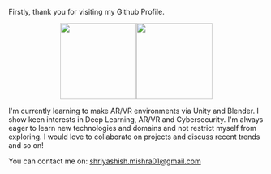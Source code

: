 Firstly, thank you for visiting my Github Profile. 
<div align="center">
<img src= "https://user-images.githubusercontent.com/62511046/89132367-3eaf2180-d531-11ea-95f4-13c0f9111919.gif" width="150" align="center"><img src="https://user-images.githubusercontent.com/62511046/89132369-44a50280-d531-11ea-97f7-0578b74d42d0.gif" width="150" align="center">
</div>

I'm currently learning to make AR/VR environments via Unity and Blender. 
I show keen interests in Deep Learning, AR/VR and Cybersecurity.
I'm always eager to learn new technologies and domains and not restrict myself from exploring. 
I would love to collaborate on projects and discuss recent trends and so on!

You can contact me on: shriyashish.mishra01@gmail.com


